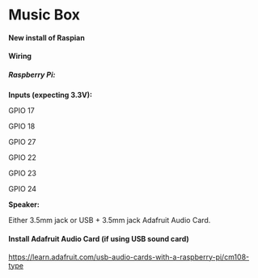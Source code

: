 Music Box
=================

#### New install of Raspian

#### Wiring

##### Raspberry Pi:

**Inputs (expecting 3.3V):**

GPIO 17

GPIO 18

GPIO 27

GPIO 22

GPIO 23

GPIO 24

**Speaker:**

Either 3.5mm jack or USB + 3.5mm jack Adafruit Audio Card.




#### Install Adafruit Audio Card (if using USB sound card)

https://learn.adafruit.com/usb-audio-cards-with-a-raspberry-pi/cm108-type
